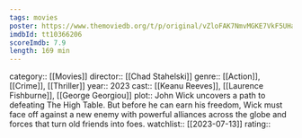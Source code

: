 ```yaml
---
tags: movies
poster: https://www.themoviedb.org/t/p/original/vZloFAK7NmvMGKE7VkF5UHaz0I.jpg
imdbId: tt10366206
scoreImdb: 7.9
length: 169 min
---
```


category:: [[Movies]]
director:: [[Chad Stahelski]]
genre:: [[Action]], [[Crime]], [[Thriller]]
year:: 2023
cast:: [[Keanu Reeves]], [[Laurence Fishburne]], [[George Georgiou]]
plot:: John Wick uncovers a path to defeating The High Table. But before he can earn his freedom, Wick must face off against a new enemy with powerful alliances across the globe and forces that turn old friends into foes.
watchlist:: [[2023-07-13]]
rating::
